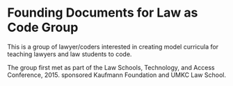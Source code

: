 # Founding Documents for Law as Code Group

This is a group of lawyer/coders interested in creating model curricula for teaching 
lawyers and law students to code.

The group first met as part of the Law Schools, Technology, and Access Conference, 2015.
sponsored Kaufmann Foundation and UMKC Law School.

